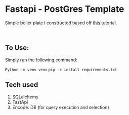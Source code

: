 # Fastapi - PostGres Template

<p>Simple boiler plate I constructed based off <a href="https://www.tutlinks.com/fastapi-with-postgresql-crud-async/#development-requirements">this </a>tutorial.</p>
<br>
<h2>To Use:</h2>
<p>Simply run the following command:</p>
<code>Python -m venv venv</code>
<code>pip -r install requirements.txt</code>

<h2>Tech used</h2>
<ol>
    <li>SQLalchemy</li>
    <li>FastApi</li>
    <li>Encode: DB (for query execution and selection)</li>
</ol>
